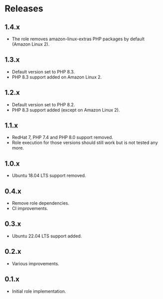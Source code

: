 # Releases

## 1.4.x

- The role removes amazon-linux-extras PHP packages by default (Amazon Linux 2).

## 1.3.x

- Default version set to PHP 8.3.
- PHP 8.3 support added on Amazon Linux 2.

## 1.2.x

- Default version set to PHP 8.2.
- PHP 8.3 support added (except on Amazon Linux 2).

## 1.1.x

- RedHat 7, PHP 7.4 and PHP 8.0 support removed.
- Role execution for those versions should still work but is not tested any more.

## 1.0.x

- Ubuntu 18.04 LTS support removed.

## 0.4.x

- Remove role dependencies.
- CI improvements.

## 0.3.x

- Ubuntu 22.04 LTS support added.

## 0.2.x

- Various improvements.

## 0.1.x

- Initial role implementation.

